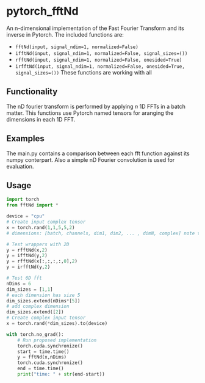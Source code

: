 # pytorch_fftNd
An n-dimensional implementation of the Fast Fourier Transform and its inverse in Pytorch.
The included functions are:
* `fftNd(input, signal_ndim=1, normalized=False)`
* `ifftNd(input, signal_ndim=1, normalized=False, signal_sizes=())`
* `rfftNd(input, signal_ndim=1, normalized=False, onesided=True)`
* `irfftNd(input, signal_ndim=1, normalized=False, onesided=True, signal_sizes=())`
These functions are working with all 

## Functionality
The nD fourier transform is performed by applying _n_ 1D FFTs in a batch matter. This functions use Pytorch named tensors for aranging the dimensions in each 1D FFT.

## Examples
The main.py contains a comparison between each fft function against its numpy conterpart. Also a simple nD Fourier convolution is used for evaluation.

## Usage
```python
import torch
from fftNd import *

device = "cpu"
# Create input complex tensor
x = torch.rand(1,1,5,5,2) 
# dimensions: [batch, channels, dim1, dim2, ... , dimN, complex] note that the last dimension is shape two, to allocate the real and imaginary parts.

# Test wrappers with 2D
y = rfftNd(x,2)
y = ifftNd(y,2)
y = rfftNd(x[:,:,:,:,0],2)
y = irfftNd(y,2)

# Test 6D fft
nDims = 6
dim_sizes = [1,1]
# each dimension has size 5
dim_sizes.extend(nDims*[5])
# add complex dimension
dim_sizes.extend([2])
# Create complex input tensor
x = torch.rand(*dim_sizes).to(device)

with torch.no_grad():
    # Run proposed implementation
    torch.cuda.synchronize()
    start = time.time()
    y = fftNd(x,nDims)
    torch.cuda.synchronize()
    end = time.time()
    print("time: " + str(end-start))
```
